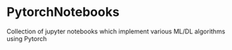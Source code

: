 # PytorchNotebooks
Collection of jupyter notebooks which implement various ML/DL algorithms using Pytorch
